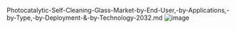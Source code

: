 Photocatalytic-Self-Cleaning-Glass-Market-by-End-User,-by-Applications,-by-Type,-by-Deployment-&-by-Technology-2032.md
![image](https://github.com/user-attachments/assets/57dd8b9a-3ae4-4c5a-bbc5-2460c5fc5622)
